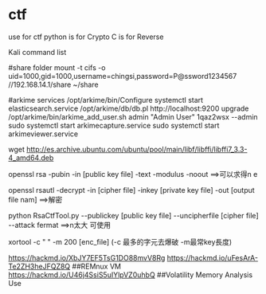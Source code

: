 # ctf
use for ctf
python is for Crypto 
C is for Reverse


Kali command list


#share folder
mount -t cifs -o uid=1000,gid=1000,username=chingsi,password=P@ssword1234567 //192.168.14.1/share ~/share



#arkime services
/opt/arkime/bin/Configure
systemctl start elasticsearch.service
/opt/arkime/db/db.pl http://localhost:9200 upgrade
/opt/arkime/bin/arkime_add_user.sh admin "Admin User" 1qaz2wsx --admin
sudo systemctl start arkimecapture.service
sudo systemctl start arkimeviewer.service


wget http://es.archive.ubuntu.com/ubuntu/pool/main/libf/libffi/libffi7_3.3-4_amd64.deb




openssl rsa -pubin -in [public key file] -text -modulus -noout   ==>可以求得n e 

openssl rsautl -decrypt -in [cipher file] -inkey [private key file] -out [output file nam]  ==>解密

python RsaCtfTool.py --publickey [public key file] --uncipherfile [cipher file] --attack fermat  ==>n太大 可使用

xortool -c " " -m 200 [enc_file]   (-c 最多的字元去爆破  -m最常key長度)


https://hackmd.io/XbJY7EF5TsG1DO88mvV8Rg
https://hackmd.io/uFesArA-Te2ZH3heJFQZ8Q   ##REMnux VM
https://hackmd.io/U46j4SsiS5uIYlpVZ0uhbQ   ##Volatility Memory Analysis Use
